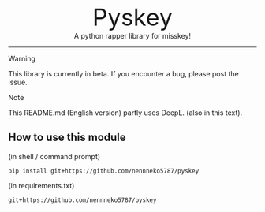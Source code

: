 <div align="center">
<font size="10">Pyskey</font><br>
A python rapper library for misskey!
</div>
<hr>

> [!WARNING]
> This library is currently in beta. If you encounter a bug, please post the issue. 

> [!NOTE]
> This README.md (English version) partly uses DeepL. (also in this text).

## How to use this module
(in shell / command prompt)
```shell
pip install git+https://github.com/nennneko5787/pyskey
```
(in requirements.txt)
```
git+https://github.com/nennneko5787/pyskey
```